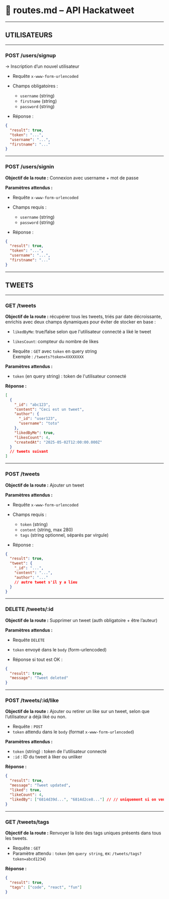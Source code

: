 # 📁 routes.md – API Hackatweet

---

## UTILISATEURS

---

### POST /users/signup

→ Inscription d’un nouvel utilisateur

- Requête `x-www-form-urlencoded`
- Champs obligatoires :

  - `username` (string)
  - `firstname` (string)
  - `password` (string)

- Réponse :

```json
{
  "result": true,
  "token": "...",
  "username": "...",
  "firstname": "..."
}
```

---

### POST /users/signin

**Objectif de la route :** Connexion avec username + mot de passe

**Paramètres attendus :**

- Requête `x-www-form-urlencoded`
- Champs requis :

  - `username` (string)
  - `password` (string)

- Réponse :

```json
{
  "result": true,
  "token": "...",
  "username": "...",
  "firstname": "..."
}
```

---

## TWEETS

---

### GET /tweets

**Objectif de la route :** récupérer tous les tweets, triés par date décroissante, enrichis avec deux champs dynamiques pour éviter de stocker en base :

- `likedByMe`: true/false selon que l'utilisateur connecté a liké le tweet
- `likesCount`: compteur du nombre de likes

- Requête : `GET` avec `token` en query string  
  Exemple : `/tweets?token=XXXXXXXX`

**Paramètres attendus :**

- `token` (en query string) : token de l'utilisateur connecté

**Réponse :**

```json
[
  {
    "_id": "abc123",
    "content": "Ceci est un tweet",
    "author": {
      "_id": "user123",
      "username": "toto"
    },
    "likedByMe": true,
    "likesCount": 4,
    "createdAt": "2025-05-02T12:00:00.000Z"
  }
  // tweets suivant
]
```

---

### POST /tweets

**Objectif de la route :** Ajouter un tweet

**Paramètres attendus :**

- Requête `x-www-form-urlencoded`
- Champs requis :

  - `token` (string)
  - `content` (string, max 280)
  - `tags` (string optionnel, séparés par virgule)

- Réponse :

```json
{
  "result": true,
  "tweet": {
    "_id": "...",
    "content": "...",
    "author": "..."
    // autre tweet s'il y a lieu
  }
}
```

---

### DELETE /tweets/:id

**Objectif de la route :** Supprimer un tweet (auth obligatoire + être l’auteur)

**Paramètres attendus :**

- Requête `DELETE`
- `token` envoyé dans le `body` (form-urlencoded)

- Réponse si tout est OK :

```json
{
  "result": true,
  "message": "Tweet deleted"
}
```

---

### POST /tweets/:id/like

**Objectif de la route :** Ajouter ou retirer un like sur un tweet, selon que l’utilisateur a déjà liké ou non.

- Requête : `POST`
- `token` attendu dans le `body` (format `x-www-form-urlencoded`)

**Paramètres attendus :**

- `token` (string) : token de l'utilisateur connecté
- `:id` : ID du tweet à liker ou unliker

**Réponse :**

```json
{
  "result": true,
  "message": "Tweet updated",
  "liked": true,
  "likeCount": 4,
  "likedBy": ["6814d39d...", "6814d2ce8..."] // // uniquement si on veut savoir tous les user qui ont liké le tweet
}
```

---

### GET /tweets/tags

**Objectif de la route :** Renvoyer la liste des tags uniques présents dans tous les tweets.

- Requête : `GET`
- Paramètre attendu : `token` (en `query string`, ex: `/tweets/tags?token=abcd1234`)

**Réponse :**

```json
{
  "result": true,
  "tags": ["code", "react", "fun"]
}
```
